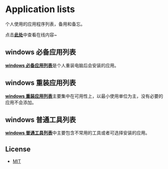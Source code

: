 # Application lists

个人使用的应用程序列表，备用和备忘。

点击[**此处**](https://github.yixuju.cn/Application-Lists)中查看在线内容~

## windows 必备应用列表

[**windows 必备应用列表**](https://github.yixuju.cn/Application-Lists/#/windows-applications)是个人重装电脑后会安装的应用。

## windows 重装应用列表

[**windows 重装应用列表**](https://github.yixuju.cn/Application-Lists/#/windows-system-reinstallation-applications)主要集中在可用性上，以最小使用单位为主，没有必要的应用不会添加。

## windows 普通工具列表

[**windows 普通工具列表**](https://github.yixuju.cn/Application-Lists/#/windows-tools)中主要包含不常用的工具或者可选择安装的应用。

## License

- [MIT](https://github.com/yi-Xu-0100/Application-Lists/blob/main/LICENSE)
